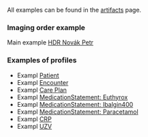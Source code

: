 All examples can be found in the [artifacts](artifacts.html) page.

### Imaging order example

Main example [HDR Novák Petr](Bundle-DischargeBundle-Novak-Petr.html) 


### Examples of profiles

 - Exampl [Patient](Patient-3f85726c-ad2f-441b-89ce-100000000000.html)
 - Exampl [Encounter](Encounter-10f5c49e-086d-4016-8dd1-b555306bf620.html)
 - Exampl [Care Plan](CarePlan-9c913d06-84fe-4d35-b35b-8b0c7965f535.html)
 - Exampl [MedicationStatement: Euthyrox](MedicationStatement-47472c99-09bf-4007-bfaa-16c9665ae090.html)
 - Exampl [MedicationStatement: Ibalgin400](Medication-med-Ibalgin400.html)
 - Exampl [MedicationStatement: Paracetamol](Medication-med-paracetamol.html)
 - Exampl [CRP](Observation-10f5c49e-086d-4016-8dd1-10000000001b.html)
 - Exampl [UZV](Observation-e15aeeaf-e288-404c-9704-9c8f0b2d4e3a.html)
 
